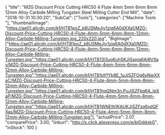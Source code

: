 {
	"title": "MZG  Discount Price Cutting HRC50 4 Flute 4mm 5mm 6mm 8mm 12mm Alloy Carbide Milling Tungsten Steel Milling Cutter End Mill",
	"date": "2018-10-31 10:30:20",
	"SubCat": ["Tools"],
	"categories": ["Machine Tools "],
	"thumbnailImage": "https://ae01.alicdn.com/kf/HTB1poZ_k8USMeJjy1zjq6A0dXXa1/MZG-Discount-Price-Cutting-HRC50-4-Flute-4mm-5mm-6mm-8mm-12mm-Alloy-Carbide-Milling-Tungsten.jpg_220x220.jpg",
	"BigImage": ["https://ae01.alicdn.com/kf/HTB1poZ_k8USMeJjy1zjq6A0dXXa1/MZG-Discount-Price-Cutting-HRC50-4-Flute-4mm-5mm-6mm-8mm-12mm-Alloy-Carbide-Milling-Tungsten.jpg","https://ae01.alicdn.com/kf/HTB13l3ug6uhSKJjSspjq6Ai8VXay/MZG-Discount-Price-Cutting-HRC50-4-Flute-4mm-5mm-6mm-8mm-12mm-Alloy-Carbide-Milling-Tungsten.jpg","https://ae01.alicdn.com/kf/HTB1pYfYb8E_1uJjSZFOq6xNwXXaC/MZG-Discount-Price-Cutting-HRC50-4-Flute-4mm-5mm-6mm-8mm-12mm-Alloy-Carbide-Milling-Tungsten.jpg","https://ae01.alicdn.com/kf/HTB1hqQNm3n.PuJjSZFkq6A_lpXaP/MZG-Discount-Price-Cutting-HRC50-4-Flute-4mm-5mm-6mm-8mm-12mm-Alloy-Carbide-Milling-Tungsten.jpg","https://ae01.alicdn.com/kf/HTB1WNEth1KAUKJjSZFzq6xdQFXas/MZG-Discount-Price-Cutting-HRC50-4-Flute-4mm-5mm-6mm-8mm-12mm-Alloy-Carbide-Milling-Tungsten.jpg"],
	"actualPrice": 2.07,
	"comparePrice": 3.00,
	"linkurl": "http://s.click.aliexpress.com/e/blGddxkG",
	"inStock": 100
}
